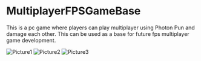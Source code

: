 # MultiplayerFPSGameBase
This is a pc game where players can play multiplayer using Photon Pun and damage each other. This can be used as a base for future fps multiplayer game development.

![Picture1](https://user-images.githubusercontent.com/41981136/120491401-d3dfa880-c3d6-11eb-9fda-3eb46fd9d345.png)
![Picture2](https://user-images.githubusercontent.com/41981136/120491404-d510d580-c3d6-11eb-8121-63fbd9b34722.png)
![Picture3](https://user-images.githubusercontent.com/41981136/120491406-d6420280-c3d6-11eb-8e42-e331d3152027.png)
